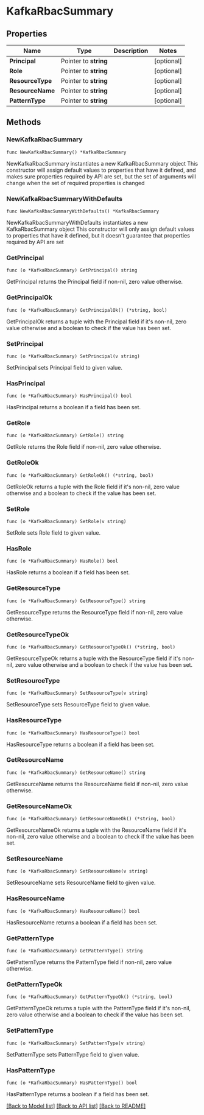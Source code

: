 # KafkaRbacSummary

## Properties

Name | Type | Description | Notes
------------ | ------------- | ------------- | -------------
**Principal** | Pointer to **string** |  | [optional] 
**Role** | Pointer to **string** |  | [optional] 
**ResourceType** | Pointer to **string** |  | [optional] 
**ResourceName** | Pointer to **string** |  | [optional] 
**PatternType** | Pointer to **string** |  | [optional] 

## Methods

### NewKafkaRbacSummary

`func NewKafkaRbacSummary() *KafkaRbacSummary`

NewKafkaRbacSummary instantiates a new KafkaRbacSummary object
This constructor will assign default values to properties that have it defined,
and makes sure properties required by API are set, but the set of arguments
will change when the set of required properties is changed

### NewKafkaRbacSummaryWithDefaults

`func NewKafkaRbacSummaryWithDefaults() *KafkaRbacSummary`

NewKafkaRbacSummaryWithDefaults instantiates a new KafkaRbacSummary object
This constructor will only assign default values to properties that have it defined,
but it doesn't guarantee that properties required by API are set

### GetPrincipal

`func (o *KafkaRbacSummary) GetPrincipal() string`

GetPrincipal returns the Principal field if non-nil, zero value otherwise.

### GetPrincipalOk

`func (o *KafkaRbacSummary) GetPrincipalOk() (*string, bool)`

GetPrincipalOk returns a tuple with the Principal field if it's non-nil, zero value otherwise
and a boolean to check if the value has been set.

### SetPrincipal

`func (o *KafkaRbacSummary) SetPrincipal(v string)`

SetPrincipal sets Principal field to given value.

### HasPrincipal

`func (o *KafkaRbacSummary) HasPrincipal() bool`

HasPrincipal returns a boolean if a field has been set.

### GetRole

`func (o *KafkaRbacSummary) GetRole() string`

GetRole returns the Role field if non-nil, zero value otherwise.

### GetRoleOk

`func (o *KafkaRbacSummary) GetRoleOk() (*string, bool)`

GetRoleOk returns a tuple with the Role field if it's non-nil, zero value otherwise
and a boolean to check if the value has been set.

### SetRole

`func (o *KafkaRbacSummary) SetRole(v string)`

SetRole sets Role field to given value.

### HasRole

`func (o *KafkaRbacSummary) HasRole() bool`

HasRole returns a boolean if a field has been set.

### GetResourceType

`func (o *KafkaRbacSummary) GetResourceType() string`

GetResourceType returns the ResourceType field if non-nil, zero value otherwise.

### GetResourceTypeOk

`func (o *KafkaRbacSummary) GetResourceTypeOk() (*string, bool)`

GetResourceTypeOk returns a tuple with the ResourceType field if it's non-nil, zero value otherwise
and a boolean to check if the value has been set.

### SetResourceType

`func (o *KafkaRbacSummary) SetResourceType(v string)`

SetResourceType sets ResourceType field to given value.

### HasResourceType

`func (o *KafkaRbacSummary) HasResourceType() bool`

HasResourceType returns a boolean if a field has been set.

### GetResourceName

`func (o *KafkaRbacSummary) GetResourceName() string`

GetResourceName returns the ResourceName field if non-nil, zero value otherwise.

### GetResourceNameOk

`func (o *KafkaRbacSummary) GetResourceNameOk() (*string, bool)`

GetResourceNameOk returns a tuple with the ResourceName field if it's non-nil, zero value otherwise
and a boolean to check if the value has been set.

### SetResourceName

`func (o *KafkaRbacSummary) SetResourceName(v string)`

SetResourceName sets ResourceName field to given value.

### HasResourceName

`func (o *KafkaRbacSummary) HasResourceName() bool`

HasResourceName returns a boolean if a field has been set.

### GetPatternType

`func (o *KafkaRbacSummary) GetPatternType() string`

GetPatternType returns the PatternType field if non-nil, zero value otherwise.

### GetPatternTypeOk

`func (o *KafkaRbacSummary) GetPatternTypeOk() (*string, bool)`

GetPatternTypeOk returns a tuple with the PatternType field if it's non-nil, zero value otherwise
and a boolean to check if the value has been set.

### SetPatternType

`func (o *KafkaRbacSummary) SetPatternType(v string)`

SetPatternType sets PatternType field to given value.

### HasPatternType

`func (o *KafkaRbacSummary) HasPatternType() bool`

HasPatternType returns a boolean if a field has been set.


[[Back to Model list]](../README.md#documentation-for-models) [[Back to API list]](../README.md#documentation-for-api-endpoints) [[Back to README]](../README.md)


